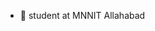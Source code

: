 - 🌱 student at MNNIT Allahabad

<!---
shashankcods/shashankcods is a ✨ special ✨ repository because its `README.md` (this file) appears on your GitHub profile.
You can click the Preview link to take a look at your changes.
--->
